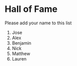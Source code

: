 # Hall of Fame
Please add your name to this list

1. Jose
2. Alex
3. Benjamin
4. Nick
5. Matthew
6. Lauren